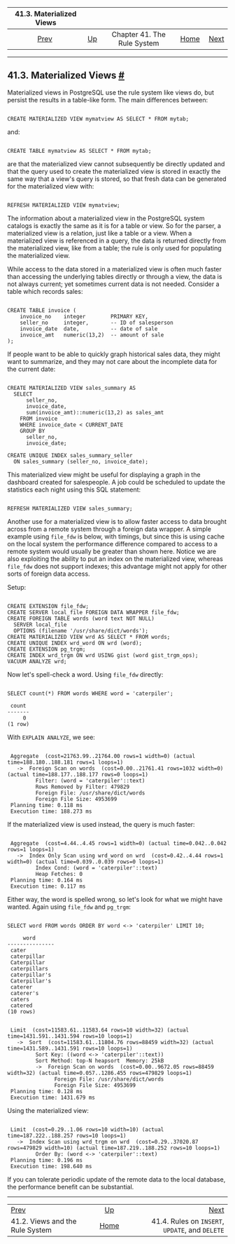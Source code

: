 <!--?xml version="1.0" encoding="UTF-8" standalone="no"?-->

|                   41.3. Materialized Views                  |                                                |                             |                                                       |                                                                        |
| :---------------------------------------------------------: | :--------------------------------------------- | :-------------------------: | ----------------------------------------------------: | ---------------------------------------------------------------------: |
| [Prev](rules-views.html "41.2. Views and the Rule System")  | [Up](rules.html "Chapter 41. The Rule System") | Chapter 41. The Rule System | [Home](index.html "PostgreSQL 17devel Documentation") |  [Next](rules-update.html "41.4. Rules on INSERT, UPDATE, and DELETE") |

***

## 41.3. Materialized Views [#](#RULES-MATERIALIZEDVIEWS)

[]()[]()[]()

Materialized views in PostgreSQL use the rule system like views do, but persist the results in a table-like form. The main differences between:

```

CREATE MATERIALIZED VIEW mymatview AS SELECT * FROM mytab;
```

and:

```

CREATE TABLE mymatview AS SELECT * FROM mytab;
```

are that the materialized view cannot subsequently be directly updated and that the query used to create the materialized view is stored in exactly the same way that a view's query is stored, so that fresh data can be generated for the materialized view with:

```

REFRESH MATERIALIZED VIEW mymatview;
```

The information about a materialized view in the PostgreSQL system catalogs is exactly the same as it is for a table or view. So for the parser, a materialized view is a relation, just like a table or a view. When a materialized view is referenced in a query, the data is returned directly from the materialized view, like from a table; the rule is only used for populating the materialized view.

While access to the data stored in a materialized view is often much faster than accessing the underlying tables directly or through a view, the data is not always current; yet sometimes current data is not needed. Consider a table which records sales:

```

CREATE TABLE invoice (
    invoice_no    integer        PRIMARY KEY,
    seller_no     integer,       -- ID of salesperson
    invoice_date  date,          -- date of sale
    invoice_amt   numeric(13,2)  -- amount of sale
);
```

If people want to be able to quickly graph historical sales data, they might want to summarize, and they may not care about the incomplete data for the current date:

```

CREATE MATERIALIZED VIEW sales_summary AS
  SELECT
      seller_no,
      invoice_date,
      sum(invoice_amt)::numeric(13,2) as sales_amt
    FROM invoice
    WHERE invoice_date < CURRENT_DATE
    GROUP BY
      seller_no,
      invoice_date;

CREATE UNIQUE INDEX sales_summary_seller
  ON sales_summary (seller_no, invoice_date);
```

This materialized view might be useful for displaying a graph in the dashboard created for salespeople. A job could be scheduled to update the statistics each night using this SQL statement:

```

REFRESH MATERIALIZED VIEW sales_summary;
```

Another use for a materialized view is to allow faster access to data brought across from a remote system through a foreign data wrapper. A simple example using `file_fdw` is below, with timings, but since this is using cache on the local system the performance difference compared to access to a remote system would usually be greater than shown here. Notice we are also exploiting the ability to put an index on the materialized view, whereas `file_fdw` does not support indexes; this advantage might not apply for other sorts of foreign data access.

Setup:

```

CREATE EXTENSION file_fdw;
CREATE SERVER local_file FOREIGN DATA WRAPPER file_fdw;
CREATE FOREIGN TABLE words (word text NOT NULL)
  SERVER local_file
  OPTIONS (filename '/usr/share/dict/words');
CREATE MATERIALIZED VIEW wrd AS SELECT * FROM words;
CREATE UNIQUE INDEX wrd_word ON wrd (word);
CREATE EXTENSION pg_trgm;
CREATE INDEX wrd_trgm ON wrd USING gist (word gist_trgm_ops);
VACUUM ANALYZE wrd;
```

Now let's spell-check a word. Using `file_fdw` directly:

```

SELECT count(*) FROM words WHERE word = 'caterpiler';

 count
-------
     0
(1 row)
```

With `EXPLAIN ANALYZE`, we see:

```

 Aggregate  (cost=21763.99..21764.00 rows=1 width=0) (actual time=188.180..188.181 rows=1 loops=1)
   ->  Foreign Scan on words  (cost=0.00..21761.41 rows=1032 width=0) (actual time=188.177..188.177 rows=0 loops=1)
         Filter: (word = 'caterpiler'::text)
         Rows Removed by Filter: 479829
         Foreign File: /usr/share/dict/words
         Foreign File Size: 4953699
 Planning time: 0.118 ms
 Execution time: 188.273 ms
```

If the materialized view is used instead, the query is much faster:

```

 Aggregate  (cost=4.44..4.45 rows=1 width=0) (actual time=0.042..0.042 rows=1 loops=1)
   ->  Index Only Scan using wrd_word on wrd  (cost=0.42..4.44 rows=1 width=0) (actual time=0.039..0.039 rows=0 loops=1)
         Index Cond: (word = 'caterpiler'::text)
         Heap Fetches: 0
 Planning time: 0.164 ms
 Execution time: 0.117 ms
```

Either way, the word is spelled wrong, so let's look for what we might have wanted. Again using `file_fdw` and `pg_trgm`:

```

SELECT word FROM words ORDER BY word <-> 'caterpiler' LIMIT 10;

     word
---------------
 cater
 caterpillar
 Caterpillar
 caterpillars
 caterpillar's
 Caterpillar's
 caterer
 caterer's
 caters
 catered
(10 rows)
```

```

 Limit  (cost=11583.61..11583.64 rows=10 width=32) (actual time=1431.591..1431.594 rows=10 loops=1)
   ->  Sort  (cost=11583.61..11804.76 rows=88459 width=32) (actual time=1431.589..1431.591 rows=10 loops=1)
         Sort Key: ((word <-> 'caterpiler'::text))
         Sort Method: top-N heapsort  Memory: 25kB
         ->  Foreign Scan on words  (cost=0.00..9672.05 rows=88459 width=32) (actual time=0.057..1286.455 rows=479829 loops=1)
               Foreign File: /usr/share/dict/words
               Foreign File Size: 4953699
 Planning time: 0.128 ms
 Execution time: 1431.679 ms
```

Using the materialized view:

```

 Limit  (cost=0.29..1.06 rows=10 width=10) (actual time=187.222..188.257 rows=10 loops=1)
   ->  Index Scan using wrd_trgm on wrd  (cost=0.29..37020.87 rows=479829 width=10) (actual time=187.219..188.252 rows=10 loops=1)
         Order By: (word <-> 'caterpiler'::text)
 Planning time: 0.196 ms
 Execution time: 198.640 ms
```

If you can tolerate periodic update of the remote data to the local database, the performance benefit can be substantial.

***

|                                                             |                                                       |                                                                        |
| :---------------------------------------------------------- | :---------------------------------------------------: | ---------------------------------------------------------------------: |
| [Prev](rules-views.html "41.2. Views and the Rule System")  |     [Up](rules.html "Chapter 41. The Rule System")    |  [Next](rules-update.html "41.4. Rules on INSERT, UPDATE, and DELETE") |
| 41.2. Views and the Rule System                             | [Home](index.html "PostgreSQL 17devel Documentation") |                        41.4. Rules on `INSERT`, `UPDATE`, and `DELETE` |
